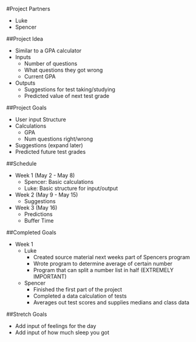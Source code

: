 #Project Partners
* Luke
* Spencer

##Project Idea
* Similar to a GPA calculator
* Inputs
  * Number of questions
  * What questions they got wrong
  * Current GPA
* Outputs
  * Suggestions for test taking/studying
  * Predicted value of next test grade

##Project Goals
* User input Structure
* Calculations
  * GPA
  * Num questions right/wrong
* Suggestions (expand later)
* Predicted future test grades


##Schedule
* Week 1 (May 2 - May 8)
  * Spencer: Basic calculations
  * Luke: Basic structure for input/output
* Week 2 (May 9 - May 15)
  * Suggestions
* Week 3 (May 16)
  * Predictions
  * Buffer Time

##Completed Goals
* Week 1
  * Luke
    * Created source material next weeks part of Spencers program
    * Wrote program to determine average of certain number
    * Program that can split a number list in half (EXTREMELY IMPORTANT)
  * Spencer
    * Finished the first part of the project
    * Completed a data calculation of tests
    * Averages out test scores and supplies medians and class data

##Stretch Goals
* Add input of feelings for the day
* Add input of how much sleep you got
